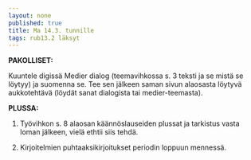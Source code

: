 ```yaml
---
layout: none
published: true
title: Ma 14.3. tunnille
tags: rub13.2 läksyt
---
```

**PAKOLLISET:**

Kuuntele digissä Medier dialog (teemavihkossa s. 3 teksti ja se mistä se löytyy) ja suomenna se. Tee sen jälkeen saman sivun alaosasta löytyvä aukkotehtävä (löydät sanat dialogista tai medier-teemasta).

**PLUSSA:**

1. Työvihkon s. 8 alaosan käännöslauseiden plussat ja tarkistus vasta loman jälkeen, vielä ethtii siis tehdä.

2. Kirjoitelmien puhtaaksikirjoitukset periodin loppuun mennessä.
